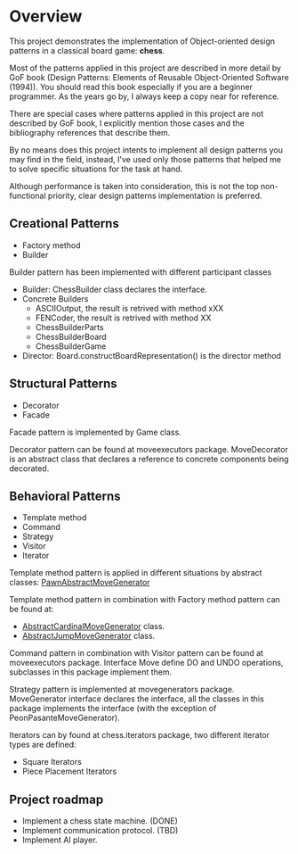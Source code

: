 # Overview
This project demonstrates the implementation of Object-oriented design patterns in a classical board game: <b>chess</b>.

Most of the patterns applied in this project are described in more detail by GoF book (Design Patterns: Elements of Reusable Object-Oriented Software (1994)). You should read this book especially if you are a beginner programmer. As the years go by, I always keep a copy near for reference.

There are special cases where patterns applied in this project are not described by GoF book, I explicitly mention those cases and the bibliography references that describe them.

By no means does this project intents to implement all design patterns you may find in the field, instead, I've used only those patterns that helped me to solve specific situations for the task at hand.

Although performance is taken into consideration, this is not the top non-functional priority, clear design patterns implementation is preferred.

## Creational Patterns
- Factory method
- Builder

Builder pattern has been implemented with different participant classes
- Builder: ChessBuilder class declares the interface.
- Concrete Builders
  * ASCIIOutput, the result is retrived with method xXX
  * FENCoder, the result is retrived with method XX
  * ChessBuilderParts 
  * ChessBuilderBoard 
  * ChessBuilderGame
- Director: Board.constructBoardRepresentation() is the director method

## Structural Patterns
- Decorator
- Facade

Facade pattern is implemented by Game class.

Decorator pattern can be found at moveexecutors package. MoveDecorator is an abstract class that declares a reference to concrete components being decorated.

## Behavioral Patterns
- Template method
- Command
- Strategy
- Visitor
- Iterator

Template method pattern is applied in different situations by abstract classes: 
[PawnAbstractMoveGenerator](src/main/java/chess/pseudomovesgenerators/PawnAbstractMoveGenerator.java)

Template method pattern in combination with Factory method pattern can be found at:
- [AbstractCardinalMoveGenerator](src/main/java/chess/pseudomovesgenerators/AbstractCardinalMoveGenerator.java) class.
- [AbstractJumpMoveGenerator](src/main/java/chess/pseudomovesgenerators/AbstractJumpMoveGenerator.java) class. 

Command pattern in combination with Visitor pattern can be found at moveexecutors package. Interface Move define DO and UNDO operations, subclasses in this package implement them.

Strategy pattern is implemented at movegenerators package. MoveGenerator interface declares the interface, all the classes in this package implements the interface (with the exception of PeonPasanteMoveGenerator). 

Iterators can by found at chess.iterators package, two different iterator types are defined:
- Square Iterators
- Piece Placement Iterators

## Project roadmap
- Implement a chess state machine. (DONE)
- Implement communication protocol. (TBD)
- Implement AI player.


